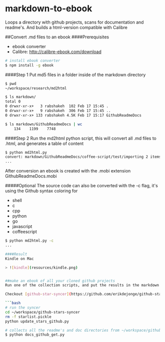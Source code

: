 # markdown-to-ebook
Loops a directory with github projects, scans for documentation and readme's. And builds a html-version compatible with Calibre

##Convert .md files to an ebook
####Prerequisites
* ebook converter
* Calibre: http://calibre-ebook.com/download

```bash
# install ebook converter
$ npm install -g ebook
```

####Step 1
Put md5 files in a folder inside of the markdown directory

```bash
$ pwd
~/workspace/research/md2html

$ ls markdown/
total 0
0 drwxr-xr-x+   3 rabshakeh  102 Feb 17 15:45 .
0 drwxr-xr-x+   9 rabshakeh  306 Feb 17 15:45 ..
0 drwxr-xr-x+ 133 rabshakeh 4.5K Feb 17 15:17 GithubReadmeDocs

$ ls markdown/GithubReadmeDocs | wc
    134    1199    7748
```

####Step 2
Run the md2html python script, this will convert all .md files to .html, and generates a table of content

```bash
$ python md2html.py
convert: markdown/GithubReadmeDocs/coffee-script/test/importing 2 items
...
```
After conversion an ebook is created with the .mobi extension
GithubReadmeDocs.mobi


#####Optional
The source code can also be converted with the -c flag, it's using the Github syntax coloring for
- shell
- c
- cpp
- python
- go
- javascript
- coffeescript
```bash
$ python md2html.py -c
...

####Result
Kindle on Mac

> ![kindle](resources/kindle.png)


##make an ebook of all your cloned github projects
Run one of the collection scripts, and put the results in the markdown folder, continue at step 1

Checkout [github-star-syncer](https://github.com/erikdejonge/github-stars-syncer)

```bash
# run the syncer
cd ~/workspace/github-stars-syncer
rm -f starlist.pickle
python update_stars_github.py

# collects all the readme's and doc directories from ~/workspace/github
$ python docs_github_get.py
```




